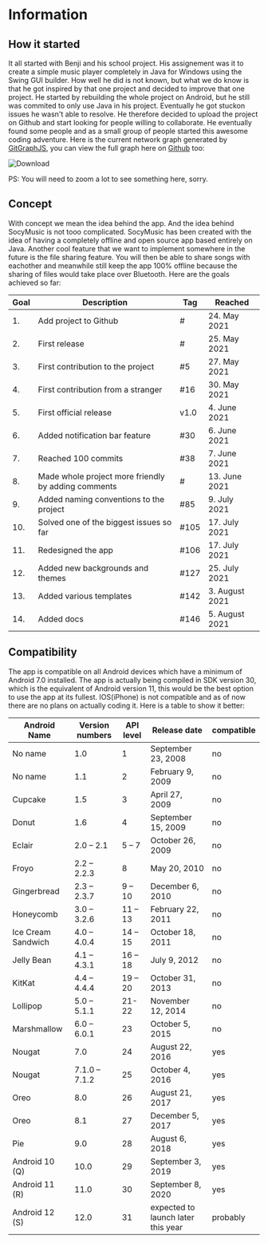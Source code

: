 # Information

## How it started
It all started with Benji and his school project. His assignement was it to create a simple music player completely in Java for Windows using the Swing GUI builder. How well he did is not known, but what we do know is that he got inspired by that one project and decided to improve that one project. He started by rebuilding the whole project on Android, but he still was commited to only use Java in his project. Eventually he got stuckon issues he wasn't able to resolve. He therefore decided to upload the project on Github and start looking for people willing to collaborate. He eventually found some people and as a small group of people started this awesome coding adventure.
Here is the current network graph generated by [GitGraphJS](https://smallhillcz.github.io/githgraph-js-auto/), you can view the full graph here on [Github](https://github.com/Benji377/SocyMusic/network) too:

![Download](https://user-images.githubusercontent.com/50681275/128514743-5facb46b-9ada-409a-9a75-463c1a9f3cca.png)

PS: You will need to zoom a lot to see something here, sorry.

## Concept
With concept we mean the idea behind the app. And the idea behind SocyMusic is not tooo complicated. SocyMusic has been created with the idea of having a completely offline and open source app based entirely on Java. Another cool feature that we want to implement somewhere in the future is the file sharing feature. You will then be able to share songs with eachother and meanwhile still keep the app 100% offline because the sharing of files would take place over Bluetooth.
Here are the goals achieved so far:

| Goal | Description | Tag | Reached | 
|------|-------------|-----|---------|
| 1. | Add project to Github | # | 24. May 2021 |
| 2. | First release | # | 25. May 2021 |
| 3. | First contribution to the project | #5 | 27. May 2021 |
| 4. | First contribution from a stranger | #16 | 30. May 2021 |
| 5. | First official release | v1.0 | 4. June 2021 |
| 6. | Added notification bar feature | #30 | 6. June 2021 |
| 7. | Reached 100 commits | #38 | 7. June 2021 |
| 8. | Made whole project more friendly by adding comments | # | 13. June 2021 |
| 9. | Added naming conventions to the project | #85 | 9. July 2021 |
| 10. | Solved one of the biggest issues so far | #105 | 17. July 2021 |
| 11. | Redesigned the app | #106 | 17. July 2021 |
| 12. | Added new backgrounds and themes | #127 | 25. July 2021 |
| 13. | Added various templates | #142 | 3. August 2021 |
| 14. | Added docs | #146 | 5. August 2021 |

## Compatibility
The app is compatible on all Android devices which have a minimum of Android 7.0 installed.
The app is actually being compiled in SDK version 30, which is the equivalent of Android version 11, this would be the best option to use the app at its fullest.
IOS(iPhone) is not compatible and as of now there are no plans on actually coding it.
Here is a table to show it better:

| Android Name| Version numbers | API level | Release date | compatible |
|-------------|-----------------|-----------|--------------|------------|
|No name | 1.0 | 1 | September 23, 2008 | no |
|No name | 1.1 | 2|	February 9, 2009| no |
|Cupcake|1.5 | 3|	April 27, 2009| no |
|Donut|1.6 | 4|	September 15, 2009| no |
|Eclair|2.0 – 2.1 | 5 – 7|	October 26, 2009| no |
|Froyo|2.2 – 2.2.3 | 8|	May 20, 2010| no |
|Gingerbread|2.3 – 2.3.7 | 9 – 10|	December 6, 2010| no |
|Honeycomb|3.0 – 3.2.6 | 11 – 13|	February 22, 2011| no |
|Ice Cream Sandwich|4.0 – 4.0.4 | 14 – 15|	October 18, 2011| no |
|Jelly Bean|4.1 – 4.3.1 | 16 – 18|	July 9, 2012| no |
|KitKat	| 4.4 – 4.4.4 | 19 – 20|	October 31, 2013| no |
|Lollipop|5.0 – 5.1.1 | 21- 22|	November 12, 2014| no |
|Marshmallow|6.0 – 6.0.1 | 23|	October 5, 2015| no |
|Nougat|7.0	| 24|	August 22, 2016| yes |
|Nougat|7.1.0 – 7.1.2 | 25|	October 4, 2016| yes |
|Oreo|8.0 | 26|	August 21, 2017| yes |
|Oreo|8.1 | 27|	December 5, 2017| yes |
|Pie|9.0 | 28|	August 6, 2018| yes |
|Android 10 (Q)	| 10.0 | 29|	September 3, 2019| yes |
|Android 11 (R)	| 11.0 | 30|	September 8, 2020| yes |
|Android 12 (S)	| 12.0 | 31|	expected to launch later this year| probably |
